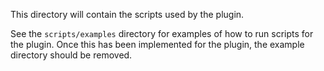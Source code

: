 This directory will contain the scripts used by the plugin. 

See the `scripts/examples` directory for examples of how to run scripts
for the plugin. Once this has been implemented for the plugin, the example
directory should be removed.
